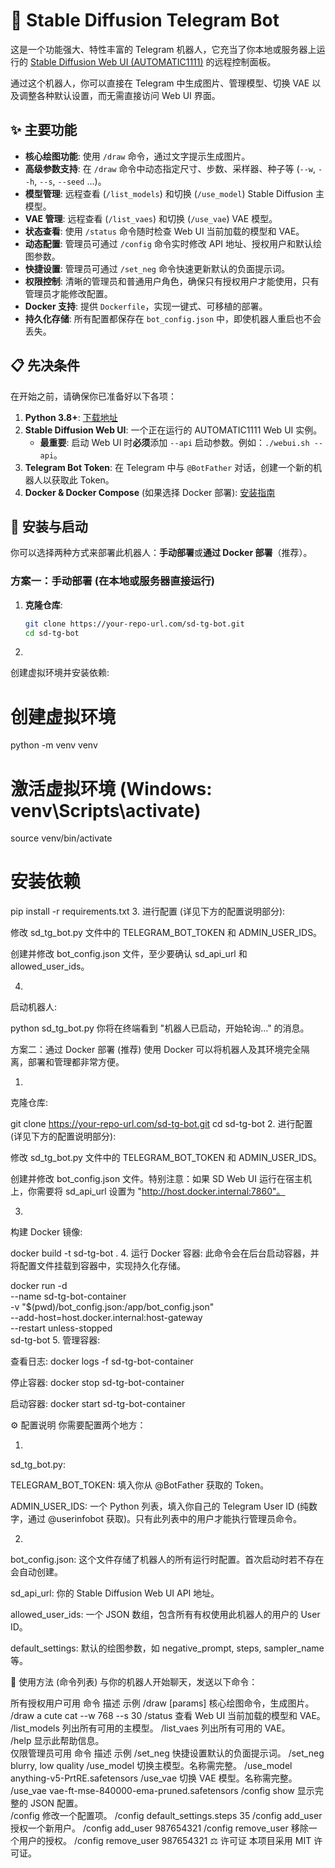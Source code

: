 # 🎨 Stable Diffusion Telegram Bot

这是一个功能强大、特性丰富的 Telegram 机器人，它充当了你本地或服务器上运行的 [Stable Diffusion Web UI (AUTOMATIC1111)](https://github.com/AUTOMATIC1111/stable-diffusion-webui) 的远程控制面板。

通过这个机器人，你可以直接在 Telegram 中生成图片、管理模型、切换 VAE 以及调整各种默认设置，而无需直接访问 Web UI 界面。

 <!-- 你可以替换成自己的机器人截图 -->

## ✨ 主要功能

-   **核心绘图功能**: 使用 `/draw` 命令，通过文字提示生成图片。
-   **高级参数支持**: 在 `/draw` 命令中动态指定尺寸、步数、采样器、种子等 (`--w`, `--h`, `--s`, `--seed` ...)。
-   **模型管理**: 远程查看 (`/list_models`) 和切换 (`/use_model`) Stable Diffusion 主模型。
-   **VAE 管理**: 远程查看 (`/list_vaes`) 和切换 (`/use_vae`) VAE 模型。
-   **状态查看**: 使用 `/status` 命令随时检查 Web UI 当前加载的模型和 VAE。
-   **动态配置**: 管理员可通过 `/config` 命令实时修改 API 地址、授权用户和默认绘图参数。
-   **快捷设置**: 管理员可通过 `/set_neg` 命令快速更新默认的负面提示词。
-   **权限控制**: 清晰的管理员和普通用户角色，确保只有授权用户才能使用，只有管理员才能修改配置。
-   **Docker 支持**: 提供 `Dockerfile`，实现一键式、可移植的部署。
-   **持久化存储**: 所有配置都保存在 `bot_config.json` 中，即使机器人重启也不会丢失。

## 📋 先决条件

在开始之前，请确保你已准备好以下各项：

1.  **Python 3.8+**: [下载地址](https://www.python.org/)
2.  **Stable Diffusion Web UI**: 一个正在运行的 AUTOMATIC1111 Web UI 实例。
    -   **最重要**: 启动 Web UI 时**必须**添加 `--api` 启动参数。例如：`./webui.sh --api`。
3.  **Telegram Bot Token**: 在 Telegram 中与 `@BotFather` 对话，创建一个新的机器人以获取此 Token。
4.  **Docker & Docker Compose** (如果选择 Docker 部署): [安装指南](https://docs.docker.com/get-docker/)

## 🚀 安装与启动

你可以选择两种方式来部署此机器人：**手动部署**或**通过 Docker 部署**（推荐）。

### 方案一：手动部署 (在本地或服务器直接运行)

1.  **克隆仓库**:
    ```bash
    git clone https://your-repo-url.com/sd-tg-bot.git
    cd sd-tg-bot
2.
创建虚拟环境并安装依赖:

# 创建虚拟环境
python -m venv venv
# 激活虚拟环境 (Windows: venv\Scripts\activate)
source venv/bin/activate
# 安装依赖
pip install -r requirements.txt
3.
进行配置 (详见下方的配置说明部分):

修改 sd_tg_bot.py 文件中的 TELEGRAM_BOT_TOKEN 和 ADMIN_USER_IDS。

创建并修改 bot_config.json 文件，至少要确认 sd_api_url 和 allowed_user_ids。

4.
启动机器人:

python sd_tg_bot.py
你将在终端看到 "机器人已启动，开始轮询..." 的消息。

方案二：通过 Docker 部署 (推荐)
使用 Docker 可以将机器人及其环境完全隔离，部署和管理都非常方便。

1.
克隆仓库:

git clone https://your-repo-url.com/sd-tg-bot.git
cd sd-tg-bot
2.
进行配置 (详见下方的配置说明部分):

修改 sd_tg_bot.py 文件中的 TELEGRAM_BOT_TOKEN 和 ADMIN_USER_IDS。

创建并修改 bot_config.json 文件。特别注意：如果 SD Web UI 运行在宿主机上，你需要将 sd_api_url 设置为 "http://host.docker.internal:7860"。

3.
构建 Docker 镜像:

docker build -t sd-tg-bot .
4.
运行 Docker 容器:
此命令会在后台启动容器，并将配置文件挂载到容器中，实现持久化存储。

docker run -d \
  --name sd-tg-bot-container \
  -v "$(pwd)/bot_config.json:/app/bot_config.json" \
  --add-host=host.docker.internal:host-gateway \
  --restart unless-stopped \
  sd-tg-bot
5.
管理容器:

查看日志: docker logs -f sd-tg-bot-container

停止容器: docker stop sd-tg-bot-container

启动容器: docker start sd-tg-bot-container

⚙️ 配置说明
你需要配置两个地方：

1.
sd_tg_bot.py:

TELEGRAM_BOT_TOKEN: 填入你从 @BotFather 获取的 Token。

ADMIN_USER_IDS: 一个 Python 列表，填入你自己的 Telegram User ID (纯数字，通过 @userinfobot 获取)。只有此列表中的用户才能执行管理员命令。

2.
bot_config.json:
这个文件存储了机器人的所有运行时配置。首次启动时若不存在会自动创建。

sd_api_url: 你的 Stable Diffusion Web UI API 地址。

allowed_user_ids: 一个 JSON 数组，包含所有有权使用此机器人的用户的 User ID。

default_settings: 默认的绘图参数，如 negative_prompt, steps, sampler_name 等。

📖 使用方法 (命令列表)
与你的机器人开始聊天，发送以下命令：

所有授权用户可用
命令	描述	示例
/draw <prompt> [params]	核心绘图命令，生成图片。	/draw a cute cat --w 768 --s 30
/status	查看 Web UI 当前加载的模型和 VAE。	
/list_models	列出所有可用的主模型。	
/list_vaes	列出所有可用的 VAE。	
/help	显示此帮助信息。	
仅限管理员可用
命令	描述	示例
/set_neg <text>	快捷设置默认的负面提示词。	/set_neg blurry, low quality
/use_model <name>	切换主模型。名称需完整。	/use_model anything-v5-PrtRE.safetensors
/use_vae <name>	切换 VAE 模型。名称需完整。	/use_vae vae-ft-mse-840000-ema-pruned.safetensors
/config show	显示完整的 JSON 配置。	
/config <key> <value>	修改一个配置项。	/config default_settings.steps 35
/config add_user <id>	授权一个新用户。	/config add_user 987654321
/config remove_user <id>	移除一个用户的授权。	/config remove_user 987654321
⚖️ 许可证
本项目采用 MIT 许可证。
